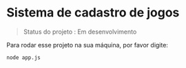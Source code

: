 # Sistema de cadastro de jogos

> Status do projeto : Em desenvolvimento 

Para rodar esse projeto na sua máquina, por favor digite:

```
node app.js
```
